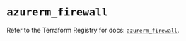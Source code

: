 # `azurerm_firewall`

Refer to the Terraform Registry for docs: [`azurerm_firewall`](https://registry.terraform.io/providers/hashicorp/azurerm/3.103.0/docs/resources/firewall).
